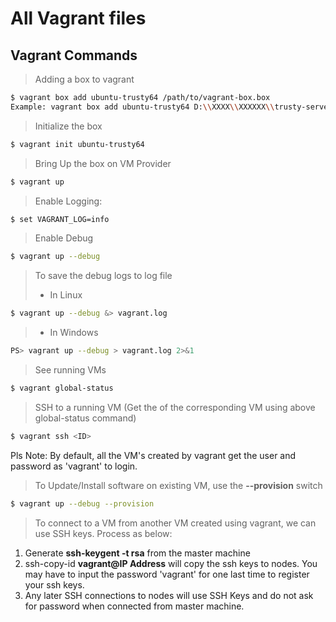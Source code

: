 # All Vagrant files

## Vagrant Commands
> Adding a box to vagrant
```sh
$ vagrant box add ubuntu-trusty64 /path/to/vagrant-box.box
Example: vagrant box add ubuntu-trusty64 D:\\XXXX\\XXXXXX\\trusty-server-cloudimg-amd64-vagrant-disk1.box
```
> Initialize the box
```sh
$ vagrant init ubuntu-trusty64
```
> Bring Up the box on VM Provider
```sh
$ vagrant up
```
> Enable Logging:
```sh
$ set VAGRANT_LOG=info
```
> Enable Debug
```sh
$ vagrant up --debug
```
> To save the debug logs to log file
> * In Linux
```sh
$ vagrant up --debug &> vagrant.log
```
> * In Windows
```sh
PS> vagrant up --debug > vagrant.log 2>&1
```
> See running VMs
```sh
$ vagrant global-status
```
> SSH to a running VM (Get the <ID> of the corresponding VM using above global-status command)
```sh
$ vagrant ssh <ID>
```
Pls Note: By default, all the VM's created by vagrant get the user and password as 'vagrant' to login.
> To Update/Install software on existing VM, use the **--provision** switch
```sh
$ vagrant up --debug --provision
```
> To connect to a VM from another VM created using vagrant, we can use SSH keys. Process as below:
1) Generate **ssh-keygent -t rsa** from the master machine
2) ssh-copy-id **vagrant@IP Address** will copy the ssh keys to nodes. You may have to input the password 'vagrant' for one last time to register your ssh keys.
3) Any later SSH connections to nodes will use SSH Keys and do not ask for password when connected from master machine.
